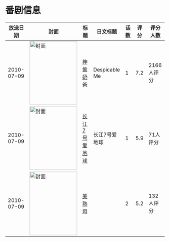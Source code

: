 # 番剧信息

|放送日期|封面|标题|日文标题|话数|评分|评分人数|
|---|---|---|---|---|---|---|
|2010-07-09|<img src="https://lain.bgm.tv/pic/cover/c/a5/e9/11909_FlY7g.jpg" alt="封面" style="width:150px;height:200px;object-fit:cover;">|[神偷奶爸](https://bangumi.tv/subject/11909)|Despicable Me|1|7.2|2166人评分|
|2010-07-09|<img src="https://lain.bgm.tv/pic/cover/c/4e/d1/65856_QKRit.jpg" alt="封面" style="width:150px;height:200px;object-fit:cover;">|[长江7号爱地球](https://bangumi.tv/subject/65856)|长江7号爱地球|1|5.9|71人评分|
|2010-07-09|<img src="https://bangumi.tv/img/no_icon_subject.png" alt="封面" style="width:150px;height:200px;object-fit:cover;">|[美熟母](https://bangumi.tv/subject/77052)||2|5.2|132人评分|
